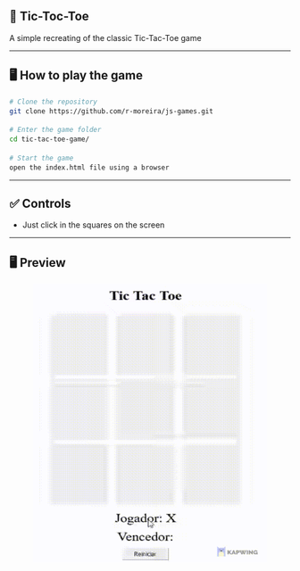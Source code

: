 ## 🚀 Tic-Toc-Toe
A simple recreating of the classic Tic-Tac-Toe game

---

## 🖥️ How to play the game

```bash
# Clone the repository
git clone https://github.com/r-moreira/js-games.git

# Enter the game folder
cd tic-tac-toe-game/

# Start the game
open the index.html file using a browser
```

---
## ✅ Controls

* Just click in the squares on the screen

---

## 🖥 Preview
<p align="center">
  <img src="../__imgs__/Tic-tac-toe-game.gif" width="420" height="500">
</p